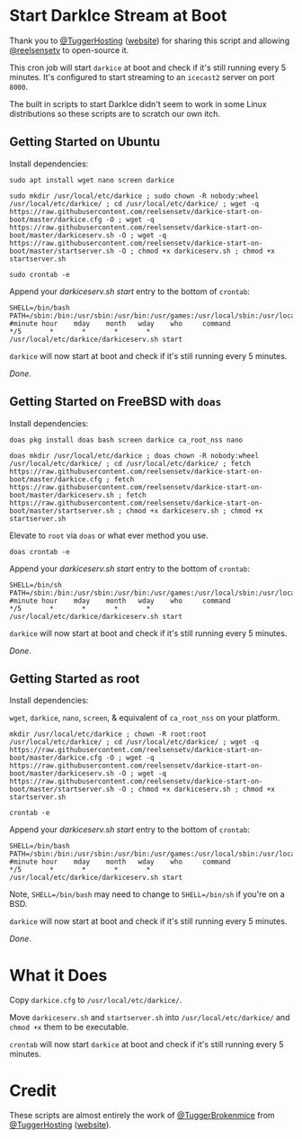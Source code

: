 # Start DarkIce Stream at Boot

Thank you to [@TuggerHosting](https://github.com/TuggerHosting) ([website](https://tuggerhosting.com)) for sharing this script and allowing [@reelsensetv](https://github.com/reelsensetv) to open-source it.

This cron job will start `darkice` at boot and check if it's still running every 5 minutes. It's configured to start streaming to an `icecast2` server on port `8000`.

The built in scripts to start DarkIce didn't seem to work in some Linux distributions so these scripts are to scratch our own itch.

## Getting Started on Ubuntu

Install dependencies:

`sudo apt install wget nano screen darkice`

```
sudo mkdir /usr/local/etc/darkice ; sudo chown -R nobody:wheel /usr/local/etc/darkice/ ; cd /usr/local/etc/darkice/ ; wget -q https://raw.githubusercontent.com/reelsensetv/darkice-start-on-boot/master/darkice.cfg -O ; wget -q https://raw.githubusercontent.com/reelsensetv/darkice-start-on-boot/master/darkiceserv.sh -O ; wget -q https://raw.githubusercontent.com/reelsensetv/darkice-start-on-boot/master/startserver.sh -O ; chmod +x darkiceserv.sh ; chmod +x startserver.sh
```

`sudo crontab -e`

Append your _darkiceserv.sh start_ entry to the bottom of `crontab`:

```
SHELL=/bin/bash
PATH=/sbin:/bin:/usr/sbin:/usr/bin:/usr/games:/usr/local/sbin:/usr/local/bin:/usr/home/
#minute hour    mday    month   wday    who     command
*/5       *       *       *       *             /usr/local/etc/darkice/darkiceserv.sh start
```

`darkice` will now start at boot and check if it's still running every 5 minutes.

*Done*.


## Getting Started on FreeBSD with `doas`

Install dependencies:

`doas pkg install doas bash screen darkice ca_root_nss nano`

```
doas mkdir /usr/local/etc/darkice ; doas chown -R nobody:wheel /usr/local/etc/darkice/ ; cd /usr/local/etc/darkice/ ; fetch https://raw.githubusercontent.com/reelsensetv/darkice-start-on-boot/master/darkice.cfg ; fetch https://raw.githubusercontent.com/reelsensetv/darkice-start-on-boot/master/darkiceserv.sh ; fetch https://raw.githubusercontent.com/reelsensetv/darkice-start-on-boot/master/startserver.sh ; chmod +x darkiceserv.sh ; chmod +x startserver.sh
```

Elevate to `root` via `doas` or what ever method you use.

`doas crontab -e`

Append your _darkiceserv.sh start_ entry to the bottom of `crontab`:

```
SHELL=/bin/sh
PATH=/sbin:/bin:/usr/sbin:/usr/bin:/usr/games:/usr/local/sbin:/usr/local/bin:/usr/home/
#minute hour    mday    month   wday    who     command
*/5       *       *       *       *             /usr/local/etc/darkice/darkiceserv.sh start
```

`darkice` will now start at boot and check if it's still running every 5 minutes.

*Done*.


## Getting Started as root

Install dependencies:

`wget`, `darkice`, `nano`, `screen`, & equivalent of `ca_root_nss` on your platform.

```
mkdir /usr/local/etc/darkice ; chown -R root:root /usr/local/etc/darkice/ ; cd /usr/local/etc/darkice/ ; wget -q https://raw.githubusercontent.com/reelsensetv/darkice-start-on-boot/master/darkice.cfg -O ; wget -q https://raw.githubusercontent.com/reelsensetv/darkice-start-on-boot/master/darkiceserv.sh -O ; wget -q https://raw.githubusercontent.com/reelsensetv/darkice-start-on-boot/master/startserver.sh -O ; chmod +x darkiceserv.sh ; chmod +x startserver.sh
```

`crontab -e`

Append your _darkiceserv.sh start_ entry to the bottom of `crontab`:

```
SHELL=/bin/bash
PATH=/sbin:/bin:/usr/sbin:/usr/bin:/usr/games:/usr/local/sbin:/usr/local/bin:/usr/home/
#minute hour    mday    month   wday    who     command
*/5       *       *       *       *             /usr/local/etc/darkice/darkiceserv.sh start
```

Note, `SHELL=/bin/bash` may need to change to `SHELL=/bin/sh` if you're on a BSD.

`darkice` will now start at boot and check if it's still running every 5 minutes.

*Done*.


# What it Does

Copy `darkice.cfg` to `/usr/local/etc/darkice/`.

Move `darkiceserv.sh` and `startserver.sh` into `/usr/local/etc/darkice/` and `chmod +x` them to be executable.

`crontab` will now start `darkice` at boot and check if it's still running every 5 minutes.


# Credit

These scripts are almost entirely the work of [@TuggerBrokenmice](https://github.com/TuggerBrokenmice) from [@TuggerHosting](https://github.com/TuggerHosting) ([website](https://tuggerhosting.com)).
